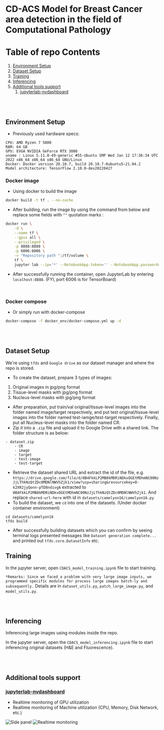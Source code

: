 # CD-ACS Model for Breast Cancer area detection in the field of Computational Pathology

# Table of repo Contents
1. [Environment Setup](#environment_setup)
2. [Dataset Setup](#dataset_setup)
3. [Training](#training)
4. [Inferencing](#inferencing)
5. [Additional tools support](#tools)
    1. [jupyterlab-nvdashboard](#tool_jupyterlab_nvdashboard)

<br/><br/>

## Environment Setup <div id='environment_setup'></div>

- Previously used hardware specs:
```
CPU: AMD Ryzen 7 5800
RAM: 64 GB
GPU: EVGA NVIDIA GeForce RTX 3080
uname : Linux 5.11.0-49-generic #55-Ubuntu SMP Wed Jan 12 17:36:34 UTC 2022 x86_64 x86_64 x86_64 GNU/Linux
Docker: Docker version 20.10.7, build 20.10.7-0ubuntu5~21.04.2
Model architecture: TensorFlow 2.10.0-dev20220427
```

### Docker image

- Using docker to build the image
``` bash
docker build -t tf . --no-cache
```

- After building, run the image by using the command from below and replace some fields with `""` quotation marks :
``` bash
docker run \
    -d \
    --name tf \
    --gpus all \
    --privileged \
    -p 8888:8888 \
    -p 6006:6006 \
    -v "Repository path ":/tf/volume \
    tf \
    jupyter lab --ip='*' --NotebookApp.token='' --NotebookApp.password='' --allow-root --no-browser
```

- After successfully running the container, open JupyterLab by entering `localhost:8888`. (FYI, port 6006 is for TensorBoard)

<br/>

### Docker compose
- Or simply run with docker-compose
``` bash
docker-compose -f docker_env/docker-compose.yml up -d
```

<br/><br/>

## Dataset Setup <div id='dataset_setup'></div>

We're using `tfds` and `Google drive` as our dataset manager and where the repo is stored.
- To create the dataset, prepare 3 types of images:
1. Original images in jpg/png format
2. Tissue-level masks with jpg/png format
3. Nucleus-level masks with jpg/png format
- After preparation, put train/val original/tissue-level images into the folder named image/target respectively, and put test original/tissue-level images into the folder named test-iamge/test-target respectively. Finally, put all Nucleus-level masks into the folder named CR.
- Zip it into a `.zip` file and upload it to Google Drive with a shared link. The folder structure is as below:
```
- dataset.zip
    - CR
    - image
    - target
    - test-image
    - test-target
```
- Retrieve the dataset shared URL and extract the id of the file, e.g. `https://drive.google.com/file/d/0B4FkkLP2MB8kMDRiNDkxOGEtMDhmNC00NzJjLThkNzQtZDc0MDNlNWVhZjk1/view?usp=sharing&resourcekey=0-k2XR2jyQonn-pTD8ndivgA` extracted to `0B4FkkLP2MB8kMDRiNDkxOGEtMDhmNC00NzJjLThkNzQtZDc0MDNlNWVhZjk1`. And replace `shared-url-here` with id in `datasets/camelyon16/camelyon16.py`
- To build the dataset, we `cd` into one of the datasets. (Under docker container environment)
```
cd datasets/camelyon16
tfds build
```

- After successfully building datasets which you can confirm by seeing terminal logs presented messages like `Dataset generation complete...` and printed out `tfds.core.DatasetInfo` etc.

## Training <div id='training'></div>

In the jupyter server, open `CDACS_model_training.ipynb` file to start training.

`*Remarks: Since we faced a problem with very large image inputs, we programmed specific modules for process large images batch-ly and subsequently.` Details are in `dataset_utils.py`, `patch_large_image.py`, and `model_utils.py`.

<br/><br/>

## Inferencing <div id='inferencing'></div>

Inferencing large images using modules inside the repo.

In the jupyter server, open the `CDACS_model_inferencing.ipynb` file to start inferencing original datasets (H&E and Fluorescence).

<br/><br/>

## Additional tools support <div id='tools'></div>

### [jupyterlab-nvdashboard](https://github.com/rapidsai/jupyterlab-nvdashboard) <div id='tool_jupyterlab_nvdashboard'></div>
- Realtime monitoring of GPU utilization
- Realtime monitoring of Machine utilization (CPU, Memory, Disk Network, etc.)

![Side panel](https://i.imgur.com/jrdDv3I.png)
![Realtime monitoring](https://i.imgur.com/BnotDwy.png)